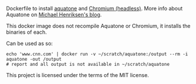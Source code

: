 Dockerfile to install [aquatone](https://github.com/michenriksen/aquatone) and [Chromium (headless)](https://www.chromium.org/getting-involved/download-chromium).  More info about Aquatone on [Michael Henriksen's blog](https://michenriksen.com/blog/aquatone-now-in-go/).

This docker image does not recompile Aquatone or Chromium, it installs the binaries of each.

Can be used as so:

    echo 'www.cnn.com' | docker run -v ~/scratch/aquatone:/output --rm -i aquatone -out /output
    # report and all output is not available in ~/scratch/aquatone

This project is licensed under the terms of the MIT license.
